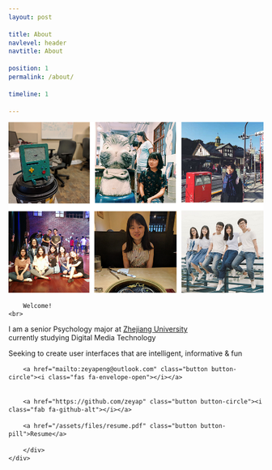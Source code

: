 ```yaml
---
layout: post

title: About
navlevel: header
navtitle: About

position: 1
permalink: /about/

timeline: 1

---
```


<div class="container">
    <div class="row">
        <div class="col">
		<img src="/assets/images/selfies_sm.png" class="float-left">
		</div>
		<div class="col">

        Welcome!
    <br>
<p>I am a senior Psychology major at <a href="http://www.zju.edu.cn/english/">Zhejiang University</a>
<br>
currently studying Digital Media Technology</p>
    <p>Seeking to create user interfaces that are intelligent, informative & fun</p>

        <a href="mailto:zeyapeng@outlook.com" class="button button-circle"><i class="fas fa-envelope-open"></i></a>


        <a href="https://github.com/zeyap" class="button button-circle"><i class="fab fa-github-alt"></i></a>

        <a href="/assets/files/resume.pdf" class="button button-pill">Resume</a>

		</div>
	</div>
</div>